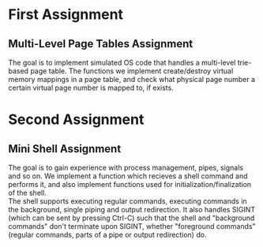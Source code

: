 # First Assignment
## Multi-Level Page Tables Assignment
The goal is to implement simulated OS code that handles a multi-level trie-based page table. The functions we implement create/destroy virtual memory mappings in a page table, and check what physical page number a certain virtual page number is mapped to, if exists.

# Second Assignment
## Mini Shell Assignment
The goal is to gain experience with process management, pipes, signals and so on. We implement a function which recieves a shell command and performs it, and also implement functions used for initialization/finalization of the shell.\
The shell supports executing regular commands, executing commands in the background, single piping and output redirection. It also handles SIGINT (which can be sent by pressing Ctrl-C) such that the shell and "background commands" don't terminate upon SIGINT, whether "foreground commands" (regular commands, parts of a pipe or output redirection) do.
